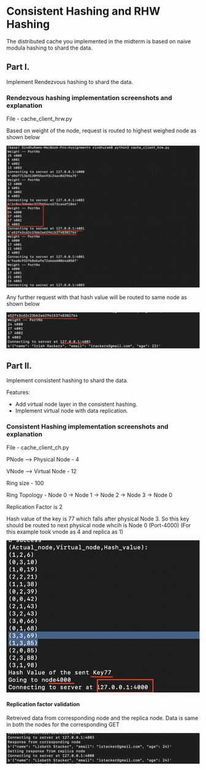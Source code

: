 # Consistent Hashing and RHW Hashing

The distributed cache you implemented in the midterm is based on naive modula hashing to shard the data.

## Part I.

Implement Rendezvous hashing to shard the data.

### Rendezvous hashing implementation screenshots and explanation

File - cache_client_hrw.py

Based on weight of the node, request is routed to highest weighed node as shown below

![](HRW.png)

Any further request with that hash value will be routed to same node as shown below

![](HRW2.png)

## Part II.

Implement consistent hashing to shard the data.

Features:

* Add virtual node layer in the consistent hashing.
* Implement virtual node with data replication. 

### Consistent Hashing implementation screenshots and explanation

File - cache_client_ch.py

PNode --> Physical Node - 4

VNode --> Virtual Node - 12

Ring size - 100

Ring Topology - Node 0 -> Node 1 -> Node 2 -> Node 3 -> Node 0

Replication Factor is 2

Hash value of the key is 77 which falls after physical Node 3. So this key should be routed to next physical node whcih is Node 0 (Port-4000) (For this example took vnode as 4 and replica as 1)

![](CH.png)

#### Replication factor validation

Retreived data from corresponding node and the replica node. Data is same in both the nodes for the corresponding GET

![](Replica.png)

